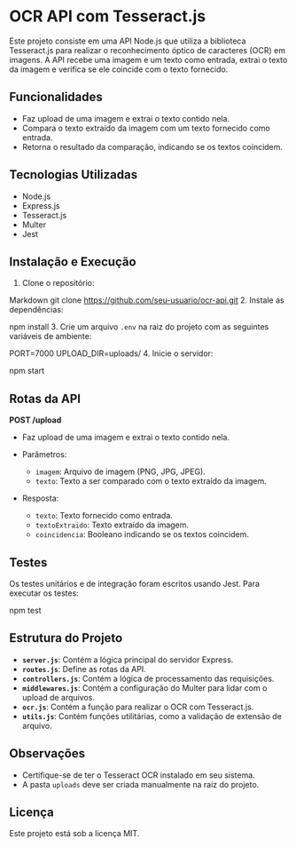 # OCR API com Tesseract.js

Este projeto consiste em uma API Node.js que utiliza a biblioteca Tesseract.js para realizar o reconhecimento óptico de caracteres (OCR) em imagens. A API recebe uma imagem e um texto como entrada, extrai o texto da imagem e verifica se ele coincide com o texto fornecido.

## Funcionalidades

* Faz upload de uma imagem e extrai o texto contido nela.
* Compara o texto extraído da imagem com um texto fornecido como entrada.
* Retorna o resultado da comparação, indicando se os textos coincidem.

## Tecnologias Utilizadas

* Node.js
* Express.js
* Tesseract.js
* Multer
* Jest

## Instalação e Execução

1. Clone o repositório:

Markdown
git clone https://github.com/seu-usuario/ocr-api.git
2. Instale as dependências:

npm install
3. Crie um arquivo `.env` na raiz do projeto com as seguintes variáveis de ambiente:

PORT=7000
UPLOAD_DIR=uploads/
4. Inicie o servidor:

npm start
## Rotas da API

**POST /upload**

* Faz upload de uma imagem e extrai o texto contido nela.
* Parâmetros:
    * `imagem`: Arquivo de imagem (PNG, JPG, JPEG).
    * `texto`: Texto a ser comparado com o texto extraído da imagem.

* Resposta:
    * `texto`: Texto fornecido como entrada.
    * `textoExtraido`: Texto extraído da imagem.
    * `coincidencia`: Booleano indicando se os textos coincidem.

## Testes

Os testes unitários e de integração foram escritos usando Jest. Para executar os testes:

npm test
## Estrutura do Projeto

* **`server.js`**: Contém a lógica principal do servidor Express.
* **`routes.js`**: Define as rotas da API.
* **`controllers.js`**: Contém a lógica de processamento das requisições.
* **`middlewares.js`**: Contém a configuração do Multer para lidar com o upload de arquivos.
* **`ocr.js`**: Contém a função para realizar o OCR com Tesseract.js.
* **`utils.js`**: Contém funções utilitárias, como a validação de extensão de arquivo.

## Observações

* Certifique-se de ter o Tesseract OCR instalado em seu sistema.
* A pasta `uploads` deve ser criada manualmente na raiz do projeto.


## Licença

Este projeto está sob a licença MIT.